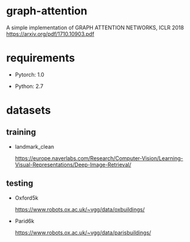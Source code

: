 # graph-attention
A simple implementation of GRAPH ATTENTION NETWORKS, ICLR 2018
https://arxiv.org/pdf/1710.10903.pdf

# requirements

- Pytorch: 1.0

- Python: 2.7

# datasets

## training

- landmark_clean

  https://europe.naverlabs.com/Research/Computer-Vision/Learning-Visual-Representations/Deep-Image-Retrieval/

## testing

- Oxford5k

  https://www.robots.ox.ac.uk/~vgg/data/oxbuildings/
  
- Parid6k

  https://www.robots.ox.ac.uk/~vgg/data/parisbuildings/
